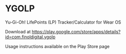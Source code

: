 # YGOLP
Yu-Gi-Oh! LifePoints (LP) Tracker/Calculator for Wear OS

Download at https://play.google.com/store/apps/details?id=com.finoldigital.ygolp

Usage instructions available on the Play Store page